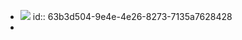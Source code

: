 - ![](https://eli.thegreenplace.net/images/2015/matcomb.png)
  id:: 63b3d504-9e4e-4e26-8273-7135a7628428
-